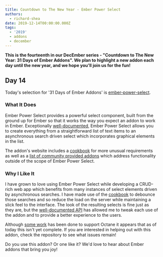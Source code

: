 ```yaml
---
title: Countdown to The New Year - Ember Power Select
authors:
  - richard-shea
date: 2019-12-14T00:00:00.000Z
tags:
  - '2019'
  - addons
  - december
---
```



**This is the fourteenth in our DecEmber series - "Countdown to The New Year: 31 Days of Ember Addons". We plan to highlight a new addon each day until the new year, and we hope you'll join us for the fun!**

## Day 14

Today's selection for '31 Days of Ember Addons' is [ember-power-select](https://emberobserver.com/addons/ember-power-select).

<!-- READMORE -->

### What It Does

Ember Power Select provides a powerful select component, built from the ground up for Ember so that it works the way you expect an addon to work in Ember. Exceptionally [well-documented](https://ember-power-select.com/docs), Ember Power Select allows you to create everything from a straightforward list of text items to an asynchronous search driven select which incorporates graphical elements in the list.

The addon's website includes a [cookbook](https://ember-power-select.com/cookbook) for more unusual requirements as well as a [list of community provided addons](https://ember-power-select.com/addons) which address functionality outside of the scope of Ember Power Select.

### Why I Like It

<!--alex ignore just-->
I have grown to love using Ember Power Select while developing a CRUD-rich web app which benefits from many instances of select elements driven by asynchronous searches. I have made use of the [cookbook](https://ember-power-select.com/cookbook) to debounce those searches and so reduce the load on the server while maintaining a slick feel to the interface. The look of the resulting selects is fine just as they are, but the [well-documented API](https://ember-power-select.com/docs/api-reference) has allowed me to tweak each use of the addon and to provide a better experience to the users.

Although [some work](https://github.com/cibernox/ember-power-select/issues/1251) has been done to support Octane it appears that as of today this isn't yet complete. If you are interested in helping out with this addon, check the repository to see what issues remain!

Do you use this addon? Or one like it? We'd love to hear about Ember addons that bring you joy!

